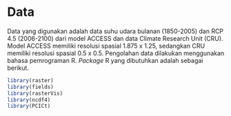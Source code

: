 # Data

Data yang digunakan adalah data suhu udara bulanan (1850-2005) dan RCP 4.5 (2006-2100) dari model ACCESS dan data Climate Research Unit (CRU). Model ACCESS memiliki resolusi spasial 1.875 x 1.25, sedangkan CRU memiliki resolusi spasial 0.5 x 0.5. Pengolahan data dilakukan menggunakan bahasa pemrograman R. *Package* R yang dibutuhkan adalah sebagai berikut. 

```r
library(raster)
library(fields)
library(rasterVis)
library(ncdf4)
library(PCICt)
```